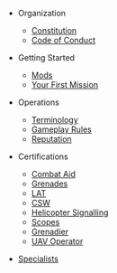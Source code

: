 * Organization

  * [Constitution](organization/constitution.md)
  * [Code of Conduct](organization/coc.md)

* Getting Started
  * [Mods](starting/mods.md)
  * [Your First Mission](starting/first-mission.md)

* Operations
  * [Terminology](operations/terminology.md)
  * [Gameplay Rules](operations/rules.md)
  * [Reputation](operations/reputation.md)

* Certifications
  * [Combat Aid](certs/combataid.md)
  * [Grenades](certs/grenades.md)
  * [LAT](certs/lat.md)
  * [CSW](certs/csw.md)
  * [Helicopter Signalling](certs/helicopter_signal.md)
  * [Scopes](certs/scopes.md)
  * [Grenadier](certs/grenadier.md)
  * [UAV Operator](certs/uav.md)

* [Specialists](specialists/index.md)

